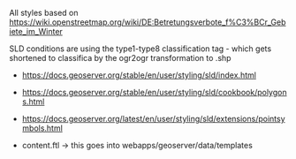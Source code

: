 All styles based on https://wiki.openstreetmap.org/wiki/DE:Betretungsverbote_f%C3%BCr_Gebiete_im_Winter

SLD conditions are using the type1-type8 classification tag - which gets shortened to 
classifica by the ogr2ogr transformation to .shp

* https://docs.geoserver.org/stable/en/user/styling/sld/index.html
* https://docs.geoserver.org/stable/en/user/styling/sld/cookbook/polygons.html
* https://docs.geoserver.org/latest/en/user/styling/sld/extensions/pointsymbols.html

* content.ftl -> this goes into webapps/geoserver/data/templates
